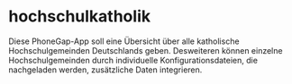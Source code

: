 hochschulkatholik
=================

Diese PhoneGap-App soll eine Übersicht über alle katholische Hochschulgemeinden Deutschlands geben. 
Desweiteren können einzelne Hochschulgemeinden durch individuelle Konfigurationsdateien, die 
nachgeladen werden, zusätzliche Daten integrieren.

